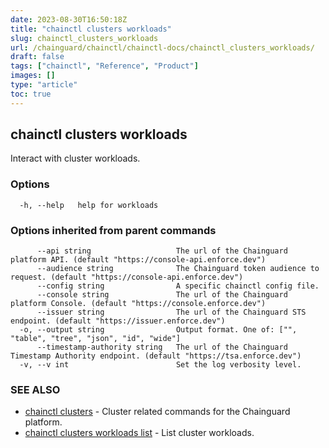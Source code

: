 ```yaml
---
date: 2023-08-30T16:50:18Z
title: "chainctl clusters workloads"
slug: chainctl_clusters_workloads
url: /chainguard/chainctl/chainctl-docs/chainctl_clusters_workloads/
draft: false
tags: ["chainctl", "Reference", "Product"]
images: []
type: "article"
toc: true
---
```

## chainctl clusters workloads

Interact with cluster workloads.

### Options

```
  -h, --help   help for workloads
```

### Options inherited from parent commands

```
      --api string                   The url of the Chainguard platform API. (default "https://console-api.enforce.dev")
      --audience string              The Chainguard token audience to request. (default "https://console-api.enforce.dev")
      --config string                A specific chainctl config file.
      --console string               The url of the Chainguard platform Console. (default "https://console.enforce.dev")
      --issuer string                The url of the Chainguard STS endpoint. (default "https://issuer.enforce.dev")
  -o, --output string                Output format. One of: ["", "table", "tree", "json", "id", "wide"]
      --timestamp-authority string   The url of the Chainguard Timestamp Authority endpoint. (default "https://tsa.enforce.dev")
  -v, --v int                        Set the log verbosity level.
```

### SEE ALSO

* [chainctl clusters](/chainguard/chainctl/chainctl-docs/chainctl_clusters/)	 - Cluster related commands for the Chainguard platform.
* [chainctl clusters workloads list](/chainguard/chainctl/chainctl-docs/chainctl_clusters_workloads_list/)	 - List cluster workloads.

